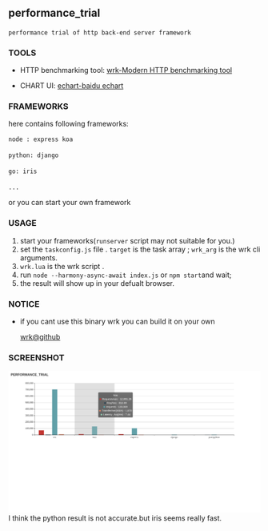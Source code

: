 ## performance_trial
    performance trial of http back-end server framework



### TOOLS
* HTTP benchmarking tool:
[wrk-Modern HTTP benchmarking tool](https://github.com/wg/wrk)

* CHART UI:
[echart-baidu echart](https://github.com/ecomfe/echarts)


### FRAMEWORKS
here contains following frameworks:

    node : express koa

    python: django

    go: iris

    ...

or you can start your own framework

### USAGE
1. start your frameworks(`runserver` script may not suitable for you.)
2. set the `taskconfig.js` file .
    `target` is the task array ;
    `wrk_arg` is the wrk cli arguments.
3. `wrk.lua` is the wrk script .
4. run `node --harmony-async-await index.js` or `npm start`and wait;
5. the result will show up in your defualt browser.


### NOTICE
* if you cant use this binary wrk you can build it on your own

    [wrk@github](https://github.com/wg/wrk)


### SCREENSHOT
![screenshot](/result_demo.png)
I think the python result is not accurate.but iris seems really fast.